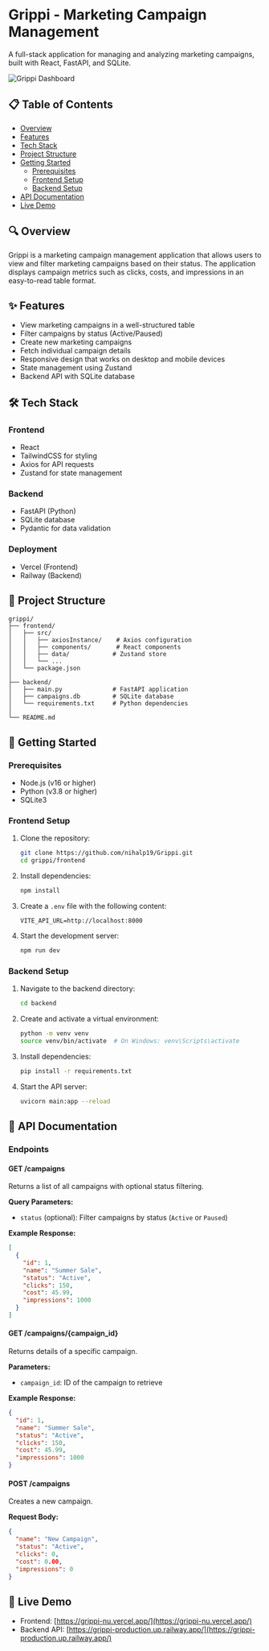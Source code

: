 # Grippi - Marketing Campaign Management

A full-stack application for managing and analyzing marketing campaigns, built with React, FastAPI, and SQLite.

![Grippi Dashboard](https://images.pexels.com/photos/3183183/pexels-photo-3183183.jpeg?auto=compress&cs=tinysrgb&w=1260&h=750&dpr=2)

## 📋 Table of Contents

- [Overview](#overview)
- [Features](#features)
- [Tech Stack](#tech-stack)
- [Project Structure](#project-structure)
- [Getting Started](#getting-started)
  - [Prerequisites](#prerequisites)
  - [Frontend Setup](#frontend-setup)
  - [Backend Setup](#backend-setup)
- [API Documentation](#api-documentation)
- [Live Demo](#live-demo)

## 🔍 Overview

Grippi is a marketing campaign management application that allows users to view and filter marketing campaigns based on their status. The application displays campaign metrics such as clicks, costs, and impressions in an easy-to-read table format.

## ✨ Features

- View marketing campaigns in a well-structured table
- Filter campaigns by status (Active/Paused)
- Create new marketing campaigns
- Fetch individual campaign details
- Responsive design that works on desktop and mobile devices
- State management using Zustand
- Backend API with SQLite database

## 🛠️ Tech Stack

### Frontend
- React
- TailwindCSS for styling
- Axios for API requests
- Zustand for state management

### Backend
- FastAPI (Python)
- SQLite database
- Pydantic for data validation

### Deployment
- Vercel (Frontend)
- Railway (Backend)

## 📂 Project Structure

```
grippi/
├── frontend/
│   ├── src/
│   │   ├── axiosInstance/    # Axios configuration
│   │   ├── components/       # React components
│   │   ├── data/            # Zustand store
│   │   └── ...
│   └── package.json
│
├── backend/
│   ├── main.py              # FastAPI application
│   ├── campaigns.db         # SQLite database
│   └── requirements.txt     # Python dependencies
│
└── README.md
```

## 🚀 Getting Started

### Prerequisites

- Node.js (v16 or higher)
- Python (v3.8 or higher)
- SQLite3

### Frontend Setup

1. Clone the repository:
   ```bash
   git clone https://github.com/nihalp19/Grippi.git
   cd grippi/frontend
   ```

2. Install dependencies:
   ```bash
   npm install
   ```

3. Create a `.env` file with the following content:
   ```
   VITE_API_URL=http://localhost:8000
   ```

4. Start the development server:
   ```bash
   npm run dev
   ```

### Backend Setup

1. Navigate to the backend directory:
   ```bash
   cd backend
   ```

2. Create and activate a virtual environment:
   ```bash
   python -m venv venv
   source venv/bin/activate  # On Windows: venv\Scripts\activate
   ```

3. Install dependencies:
   ```bash
   pip install -r requirements.txt
   ```

4. Start the API server:
   ```bash
   uvicorn main:app --reload
   ```

## 📝 API Documentation

### Endpoints

#### GET /campaigns
Returns a list of all campaigns with optional status filtering.

**Query Parameters:**
- `status` (optional): Filter campaigns by status (`Active` or `Paused`)

**Example Response:**
```json
[
  {
    "id": 1,
    "name": "Summer Sale",
    "status": "Active",
    "clicks": 150,
    "cost": 45.99,
    "impressions": 1000
  }
]
```

#### GET /campaigns/{campaign_id}
Returns details of a specific campaign.

**Parameters:**
- `campaign_id`: ID of the campaign to retrieve

**Example Response:**
```json
{
  "id": 1,
  "name": "Summer Sale",
  "status": "Active",
  "clicks": 150,
  "cost": 45.99,
  "impressions": 1000
}
```

#### POST /campaigns
Creates a new campaign.

**Request Body:**
```json
{
  "name": "New Campaign",
  "status": "Active",
  "clicks": 0,
  "cost": 0.00,
  "impressions": 0
}
```

## 🔗 Live Demo

- Frontend: [https://grippi-nu.vercel.app/](https://grippi-nu.vercel.app/)
- Backend API: [https://grippi-production.up.railway.app/](https://grippi-production.up.railway.app/)
